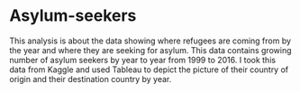 # Asylum-seekers

This analysis is about the data showing where refugees are coming from by the year and  where they are seeking for asylum.
This data contains growing number of asylum seekers by year to year from 1999 to 2016. I took this data from Kaggle and used Tableau to depict the picture of their country of origin and their destination country by year.
